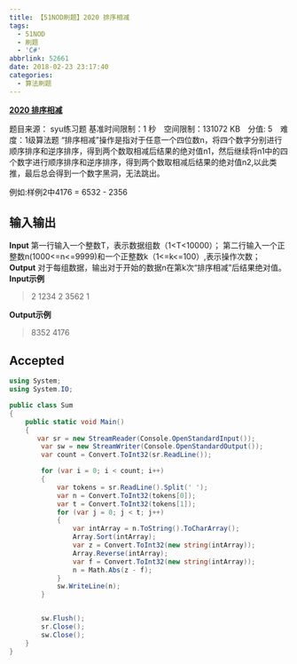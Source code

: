 ```yaml
---
title: 【51NOD刷题】2020 排序相减
tags:
  - 51NOD
  - 刷题
  - 'C#'
abbrlink: 52661
date: 2018-02-23 23:17:40
categories:
  - 算法刷题
---
```

[**2020 排序相减**](http://www.51nod.com/onlineJudge/questionCode.html#!problemId=2020)

题目来源： syu练习题
基准时间限制：1 秒&#8195;空间限制：131072 KB&#8195;分值: 5&#8195;难度：1级算法题
“排序相减”操作是指对于任意一个四位数n，将四个数字分别进行顺序排序和逆序排序，得到两个数取相减后结果的绝对值n1，然后继续将n1中的四个数字进行顺序排序和逆序排序，得到两个数取相减后结果的绝对值n2,以此类推，最后总会得到一个数字黑洞，无法跳出。
 
例如:样例2中4176 = 6532 - 2356
<!--more-->
## 输入输出
**Input**
第一行输入一个整数T，表示数据组数（1<T<10000）；
第二行输入一个正整数n(1000<=n<=9999)和一个正整数k（1<=k<=100）,表示操作次数；
**Output**
对于每组数据，输出对于开始的数据n在第k次“排序相减”后结果绝对值。
**Input示例**
> 2
1234 2
3562 1


**Output示例**
>8352
4176

## Accepted
```csharp
using System;
using System.IO;

public class Sum
{
    public static void Main()
    {
       var sr = new StreamReader(Console.OpenStandardInput());
        var sw = new StreamWriter(Console.OpenStandardOutput());
        var count = Convert.ToInt32(sr.ReadLine());

        for (var i = 0; i < count; i++)
        {
            var tokens = sr.ReadLine().Split(' ');
            var n = Convert.ToInt32(tokens[0]);
            var t = Convert.ToInt32(tokens[1]);
            for (var j = 0; j < t; j++)
            {
                var intArray = n.ToString().ToCharArray();
                Array.Sort(intArray);
                var z = Convert.ToInt32(new string(intArray));
                Array.Reverse(intArray);
                var f = Convert.ToInt32(new string(intArray));
                n = Math.Abs(z - f);
            }
            sw.WriteLine(n);
        }


        sw.Flush();
        sr.Close();
        sw.Close();
    }
}
```